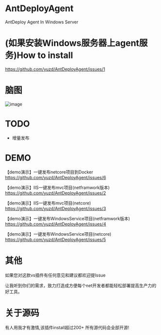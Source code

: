 # AntDeployAgent
AntDeploy Agent In Windows Server

# (如果安装Windows服务器上agent服务)How to install 

https://github.com/yuzd/AntDeployAgent/issues/1

# 脑图

 ![image](https://images4.c-ctrip.com/target/zb0r11000000ra2dzE339.jpg)
 
# TODO 
-  增量发布

# DEMO

【demo演示】一键发布netcore项目到Docker
https://github.com/yuzd/AntDeployAgent/issues/6

【demo演示】IIS一键发布mvc项目(netframwork版本)
https://github.com/yuzd/AntDeployAgent/issues/2

【demo演示】IIS一键发布mvc项目(netcore) 
https://github.com/yuzd/AntDeployAgent/issues/3

【demo演示】一键发布WindowsService项目(netframwork版本)
https://github.com/yuzd/AntDeployAgent/issues/4

【demo演示】一键发布WindowsService项目(netcore)
https://github.com/yuzd/AntDeployAgent/issues/5

# 其他
如果您对这款vs插件有任何意见和建议都欢迎提Issue

让我听到你们的需求，致力打造成方便每个net开发者都能轻松部署提高生产力的好工具。

# 关于源码
有人用我才有激情,该插件install超过200+ 所有源代码会全部开源!
